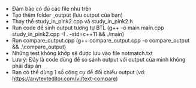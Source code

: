 - Đảm bảo có đủ các file như trên
- Tạo thêm folder _output (lưu output của bạn)
- Thay thế study_in_pink2.cpp và study_in_pink2.h
- Run code để sinh output tương tự BTL (g++ -o main main.cpp study_in_pink2.cpp -I . -std=c++11 && ./main)
- Run compare_output.cpp (g++ compare_output.cpp -o compare_output && .\compare_output)
- Những test không khớp sẽ được lưu vào file notmatch.txt
- Lưu ý: Đây là code dùng để so sánh output với output của mình không phải đáp án
- Bạn có thể dùng 1 số công cụ để đối chiếu output (vd: https://anytexteditor.com/vi/text-compare)
